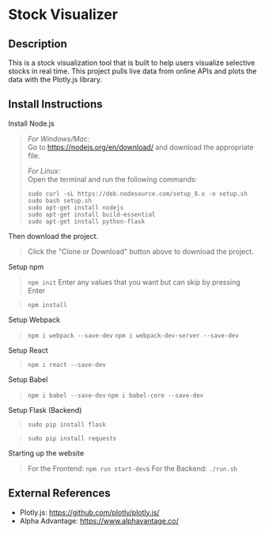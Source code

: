 # Stock Visualizer

## Description
This is a stock visualization tool that is built to help users visualize selective stocks in real time. This project pulls live data from online APIs and plots the data with the Plotly.js library.

## Install Instructions

Install Node.js

> *For Windows/Mac:* <br>
> Go to https://nodejs.org/en/download/ and download the appropriate file.
>
> *For Linux:* <br>
> Open the terminal and run the following commands:
>
> `sudo curl -sL https://deb.nodesource.com/setup_8.x -o setup.sh`<br>
> `sudo bash setup.sh`<br>
> `sudo apt-get install nodejs`<br>
> `sudo apt-get install build-essential`<br>
> `sudo apt-get install python-flask`<br>

Then download the project.

> Click the "Clone or Download" button above to download the project.

Setup npm

> `npm init`
> Enter any values that you want but can skip by pressing Enter

> `npm install`

Setup Webpack

> `npm i webpack --save-dev`
> `npm i webpack-dev-server --save-dev`

Setup React

> `npm i react --save-dev`

Setup Babel

> `npm i babel --save-dev`
> `npm i babel-core --save-dev`


Setup Flask (Backend)

> `sudo pip install flask`

> `sudo pip install requests`

Starting up the website

> For the Frontend: `npm run start-dev`s
> For the Backend: `./run.sh`

## External References

- Plotly.js: https://github.com/plotly/plotly.js/
- Alpha Advantage: https://www.alphavantage.co/